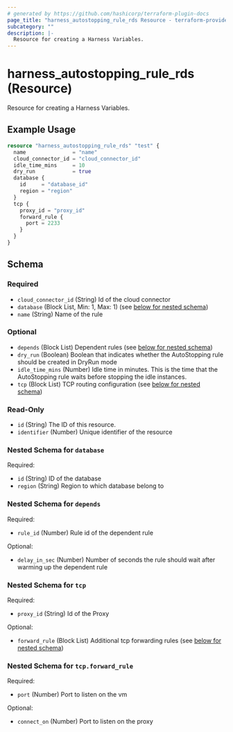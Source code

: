 ```yaml
---
# generated by https://github.com/hashicorp/terraform-plugin-docs
page_title: "harness_autostopping_rule_rds Resource - terraform-provider-harness"
subcategory: ""
description: |-
  Resource for creating a Harness Variables.
---
```


# harness_autostopping_rule_rds (Resource)

Resource for creating a Harness Variables.

## Example Usage

```terraform
resource "harness_autostopping_rule_rds" "test" {
  name               = "name"
  cloud_connector_id = "cloud_connector_id"
  idle_time_mins     = 10
  dry_run            = true
  database {
    id     = "database_id"
    region = "region"
  }
  tcp {
    proxy_id = "proxy_id"
    forward_rule {
      port = 2233
    }
  }
}
```

<!-- schema generated by tfplugindocs -->
## Schema

### Required

- `cloud_connector_id` (String) Id of the cloud connector
- `database` (Block List, Min: 1, Max: 1) (see [below for nested schema](#nestedblock--database))
- `name` (String) Name of the rule

### Optional

- `depends` (Block List) Dependent rules (see [below for nested schema](#nestedblock--depends))
- `dry_run` (Boolean) Boolean that indicates whether the AutoStopping rule should be created in DryRun mode
- `idle_time_mins` (Number) Idle time in minutes. This is the time that the AutoStopping rule waits before stopping the idle instances.
- `tcp` (Block List) TCP routing configuration (see [below for nested schema](#nestedblock--tcp))

### Read-Only

- `id` (String) The ID of this resource.
- `identifier` (Number) Unique identifier of the resource

<a id="nestedblock--database"></a>
### Nested Schema for `database`

Required:

- `id` (String) ID of the database
- `region` (String) Region to which database belong to


<a id="nestedblock--depends"></a>
### Nested Schema for `depends`

Required:

- `rule_id` (Number) Rule id of the dependent rule

Optional:

- `delay_in_sec` (Number) Number of seconds the rule should wait after warming up the dependent rule


<a id="nestedblock--tcp"></a>
### Nested Schema for `tcp`

Required:

- `proxy_id` (String) Id of the Proxy

Optional:

- `forward_rule` (Block List) Additional tcp forwarding rules (see [below for nested schema](#nestedblock--tcp--forward_rule))

<a id="nestedblock--tcp--forward_rule"></a>
### Nested Schema for `tcp.forward_rule`

Required:

- `port` (Number) Port to listen on the vm

Optional:

- `connect_on` (Number) Port to listen on the proxy
